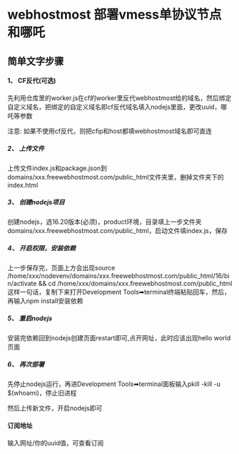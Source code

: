 # webhostmost 部署vmess单协议节点和哪吒

## 简单文字步骤

#### 1、 CF反代(可选)

先利用仓库里的worker.js在cf的worker里反代webhostmost给的域名，然后绑定自定义域名，把绑定的自定义域名即cf反代域名填入nodejs里面，更改uuid，哪吒等参数

注意: 如果不使用cf反代，则把cfip和host都填webhostmost域名即可直连

##### 2、 上传文件

上传文件index.js和package.json到domains/xxx.freewebhostmost.com/public_html文件夹里，删掉文件夹下的index.html

##### 3、 创建nodejs项目

创建nodejs，选16.20版本(必须)，product环境，目录填上一步文件夹domains/xxx.freewebhostmost.com/public_html，启动文件填index.js，保存


##### 4、 开启权限，安装依赖

上一步保存完，页面上方会出现source /home/xxx/nodevenv/domains/xxx.freewebhostmost.com/public_html/16/bin/activate && cd /home/xxx/domains/xxx.freewebhostmost.com/public_html这样一句话，复制下来打开Development Tools➡terminal终端粘贴回车，然后，再输入npm install安装依赖

##### 5、 重启nodejs

安装完依赖回到nodejs创建页面restart即可,点开网址，此时应该出现hello world 页面

##### 6、 再次部署

先停止nodejs运行，再进Development Tools➡terminal面板输入pkill -kill -u $(whoami)，停止旧进程

然后上传新文件，开启nodejs即可

####  订阅地址

输入网址/你的uuid值，可查看订阅
